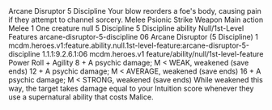 <ability>
  <name>Arcane Disruptor</name>
  <cost>5 Discipline</cost>
  <flavor>Your blow reorders a foe&apos;s body, causing pain if they attempt to channel sorcery.</flavor>
  <keywords>
    <keyword>Melee</keyword>
    <keyword>Psionic</keyword>
    <keyword>Strike</keyword>
    <keyword>Weapon</keyword>
  </keywords>
  <type>Main action</type>
  <distance>Melee 1</distance>
  <target>One creature</target>
  <metadata>
    <class>null</class>
    <cost>5 Discipline</cost>
    <cost_amount>5</cost_amount>
    <cost_resource>Discipline</cost_resource>
    <feature_type>ability</feature_type>
    <file_dpath>Null/1st-Level Features</file_dpath>
    <item_id>arcane-disruptor-5-discipline</item_id>
    <item_index>06</item_index>
    <item_name>Arcane Disruptor (5 Discipline)</item_name>
    <level>1</level>
    <scc>mcdm.heroes.v1:feature.ability.null.1st-level-feature:arcane-disruptor-5-discipline</scc>
    <scdc>1.1.1:9.2.6.1:06</scdc>
    <source>mcdm.heroes.v1</source>
    <type>feature/ability/null/1st-level-feature</type>
  </metadata>
  <effects>
    <effect type="roll">
      <roll>Power Roll + Agility</roll>
      <t1>8 + A psychic damage; M &lt; WEAK, weakened (save ends)</t1>
      <t2>12 + A psychic damage; M &lt; AVERAGE, weakened (save ends)</t2>
      <t3>16 + A psychic damage; M &lt; STRONG, weakened (save ends)</t3>
    </effect>
    <effect type="mundane">While weakened this way, the target takes damage equal to your Intuition score whenever they use a supernatural ability that costs Malice.</effect>
  </effects>
</ability>
